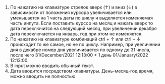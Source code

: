 1) По нажатию на клавиатуре стрелок вверх (↑) и вниз (↓) в зависимости от положения курсора увеличивается
   или уменьшается на 1 часть даты по циклу и выделяется изменяемая часть инпута. Если поставить курсор на
   месяц и нажать вверх то дата переключится на следующий месяц, при увеличении декабря дата переключается на
   январь, год при этом не изменяется. 
2) По нажатию на клавиатуре комбинаций ctrl + ↑ или ctrl + ↓ происходит то же самое, но не по циклу.
Например, при увеличении дня в декабре номер дня увеличивается по одному до 31 числа,
после чего 31/December/2021 12:13:00 + 1 день 01/January/2022 12:13:00. 
3) В input можно вводить обычный текст. 
4) Дата вводится посредством клавиатуры. День-месяц-год время, можно вводить не полностью 
